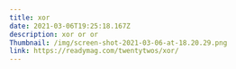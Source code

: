 ```yaml
---
title: xor
date: 2021-03-06T19:25:18.167Z
description: xor or or
Thumbnail: /img/screen-shot-2021-03-06-at-18.20.29.png
link: https://readymag.com/twentytwos/xor/
---
```

